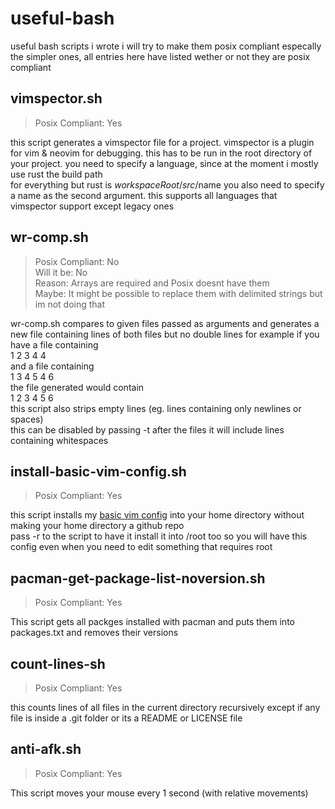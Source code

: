 # useful-bash 
useful bash scripts i wrote
i will try to make them posix compliant especally the simpler ones, 
all entries here have listed wether or not they are posix compliant

## vimspector.sh 
> Posix Compliant: Yes  

this script generates a vimspector file for a project.
vimspector is a plugin for vim & neovim for debugging.
this has to be run in the root directory of your project.
you need to specify a language, since at the moment i mostly use rust the build path  
for everything but rust is ${workspaceRoot}/src/$name
you also need to specify a name as the second argument.
this supports all languages that vimspector support except legacy ones

## wr-comp.sh
> Posix Compliant: No  
> Will it be: No  
> Reason: Arrays are required and Posix doesnt have them  
> Maybe: It might be possible to replace them with delimited strings but im not doing that  

wr-comp.sh compares to given files passed as arguments and generates a new file containing
lines of both files but no double lines for example if you have a file containing  
1 
2 
3 
4 
4  
and a file containing  
1 
3 
4 
5 
4 
6  
the file generated would contain  
1 
2 
3 
4 
5 
6  
this script also strips empty lines (eg. lines containing only newlines or spaces)  
this can be disabled by passing -t after the files it will include lines containing whitespaces  

## install-basic-vim-config.sh
> Posix Compliant: Yes  

this script installs my [basic vim config](https://github.com/coolian1337/basic-vim-config)
into your home directory without making your home directory a github repo  
pass -r to the script to have it install it into /root too so you will have this config even when you need to edit something that requires root  

## pacman-get-package-list-noversion.sh  
> Posix Compliant: Yes  

This script gets all packges installed with pacman and puts them into packages.txt and removes their versions

## count-lines-sh
> Posix Compliant: Yes  

this counts lines of all files in the current directory recursively except if any file is inside a .git folder or its a README or LICENSE file  

## anti-afk.sh
> Posix Compliant: Yes  

This script moves your mouse every 1 second (with relative movements)

